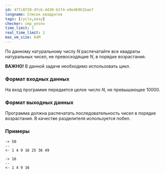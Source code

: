 ```yaml
---
id: 47fc8f28-dfcb-4d30-b1f4-e9e4b961bae7
longname: Список квадратов
tags: [cycle,easy]
checker: cmp_yesno
time_limit: 1
real_time_limit: 1
max_vm_size: 64M
---
```



По данному натуральному числу *N* распечатайте все квадраты натуральных чисел, не превосходящие *N*, в порядке возрастания.

**ВАЖНО!** В данной задаче необходимо использовать цикл. 

### Формат входных данных

На вход программе передается целое число *N*, не превышающее 10000.

### Формат выходных данных

Программа должна распечатать последовательность чисел в порядке возрастания. В качестве разделителя используется побел.

### Примеры

```
-> 50
--
<- 1 4 9 16 25 36 49
```

```
-> 16
--
<- 1 4 9 16
```
